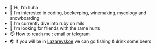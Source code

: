 - 👋 Hi, I’m Iluha
- 👀 I’m interested in coding, beekeeping, winemaking, mycology and snowboarding
- 🌱 I’m currently dive into ruby on rails
- 💞️ I’m looking for friends with the same hurts 
- 📫 How to reach me : [email](velichko.ilia@gmail.com) or [telegram](https://t.me/vincent_noir)
- 🌏 If you will be in [Lazarevskoe](https://goo.gl/maps/2hYYCLwVEPvYF7949) we can go fishing & drink some beers

<!---
Kucherjashka/Kucherjashka is a ✨ special ✨ repository because its `README.md` (this file) appears on your GitHub profile.
You can click the Preview link to take a look at your changes.
--->
